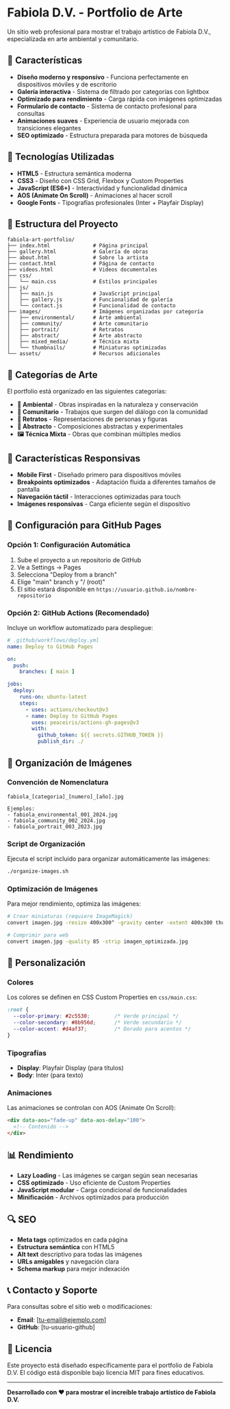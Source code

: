 # Fabiola D.V. - Portfolio de Arte

Un sitio web profesional para mostrar el trabajo artístico de Fabiola D.V., especializada en arte ambiental y comunitario.

## 🎨 Características

- **Diseño moderno y responsivo** - Funciona perfectamente en dispositivos móviles y de escritorio
- **Galería interactiva** - Sistema de filtrado por categorías con lightbox
- **Optimizado para rendimiento** - Carga rápida con imágenes optimizadas
- **Formulario de contacto** - Sistema de contacto profesional para consultas
- **Animaciones suaves** - Experiencia de usuario mejorada con transiciones elegantes
- **SEO optimizado** - Estructura preparada para motores de búsqueda

## 🚀 Tecnologías Utilizadas

- **HTML5** - Estructura semántica moderna
- **CSS3** - Diseño con CSS Grid, Flexbox y Custom Properties
- **JavaScript (ES6+)** - Interactividad y funcionalidad dinámica
- **AOS (Animate On Scroll)** - Animaciones al hacer scroll
- **Google Fonts** - Tipografías profesionales (Inter + Playfair Display)

## 📁 Estructura del Proyecto

```
fabiola-art-portfolio/
├── index.html              # Página principal
├── gallery.html            # Galería de obras
├── about.html              # Sobre la artista
├── contact.html            # Página de contacto
├── videos.html             # Videos documentales
├── css/
│   └── main.css            # Estilos principales
├── js/
│   ├── main.js             # JavaScript principal
│   ├── gallery.js          # Funcionalidad de galería
│   └── contact.js          # Funcionalidad de contacto
├── images/                 # Imágenes organizadas por categoría
│   ├── environmental/      # Arte ambiental
│   ├── community/          # Arte comunitario
│   ├── portrait/           # Retratos
│   ├── abstract/           # Arte abstracto
│   ├── mixed_media/        # Técnica mixta
│   └── thumbnails/         # Miniaturas optimizadas
└── assets/                 # Recursos adicionales
```

## 🎯 Categorías de Arte

El portfolio está organizado en las siguientes categorías:

- **🌿 Ambiental** - Obras inspiradas en la naturaleza y conservación
- **👥 Comunitario** - Trabajos que surgen del diálogo con la comunidad
- **👤 Retratos** - Representaciones de personas y figuras
- **🎨 Abstracto** - Composiciones abstractas y experimentales
- **🖼️ Técnica Mixta** - Obras que combinan múltiples medios

## 📱 Características Responsivas

- **Mobile First** - Diseñado primero para dispositivos móviles
- **Breakpoints optimizados** - Adaptación fluida a diferentes tamaños de pantalla
- **Navegación táctil** - Interacciones optimizadas para touch
- **Imágenes responsivas** - Carga eficiente según el dispositivo

## 🔧 Configuración para GitHub Pages

### Opción 1: Configuración Automática
1. Sube el proyecto a un repositorio de GitHub
2. Ve a Settings → Pages
3. Selecciona "Deploy from a branch"
4. Elige "main" branch y "/ (root)"
5. El sitio estará disponible en `https://usuario.github.io/nombre-repositorio`

### Opción 2: GitHub Actions (Recomendado)
Incluye un workflow automatizado para despliegue:

```yaml
# .github/workflows/deploy.yml
name: Deploy to GitHub Pages

on:
  push:
    branches: [ main ]

jobs:
  deploy:
    runs-on: ubuntu-latest
    steps:
      - uses: actions/checkout@v3
      - name: Deploy to GitHub Pages
        uses: peaceiris/actions-gh-pages@v3
        with:
          github_token: ${{ secrets.GITHUB_TOKEN }}
          publish_dir: ./
```

## 📸 Organización de Imágenes

### Convención de Nomenclatura
```
fabiola_[categoria]_[numero]_[año].jpg

Ejemplos:
- fabiola_environmental_001_2024.jpg
- fabiola_community_002_2024.jpg
- fabiola_portrait_003_2023.jpg
```

### Script de Organización
Ejecuta el script incluido para organizar automáticamente las imágenes:

```bash
./organize-images.sh
```

### Optimización de Imágenes
Para mejor rendimiento, optimiza las imágenes:

```bash
# Crear miniaturas (requiere ImageMagick)
convert imagen.jpg -resize 400x300^ -gravity center -extent 400x300 thumbnail.jpg

# Comprimir para web
convert imagen.jpg -quality 85 -strip imagen_optimizada.jpg
```

## 🎨 Personalización

### Colores
Los colores se definen en CSS Custom Properties en `css/main.css`:

```css
:root {
  --color-primary: #2c5530;        /* Verde principal */
  --color-secondary: #8b956d;      /* Verde secundario */
  --color-accent: #d4af37;         /* Dorado para acentos */
}
```

### Tipografías
- **Display**: Playfair Display (para títulos)
- **Body**: Inter (para texto)

### Animaciones
Las animaciones se controlan con AOS (Animate On Scroll):

```html
<div data-aos="fade-up" data-aos-delay="100">
  <!-- Contenido -->
</div>
```

## 📊 Rendimiento

- **Lazy Loading** - Las imágenes se cargan según sean necesarias
- **CSS optimizado** - Uso eficiente de Custom Properties
- **JavaScript modular** - Carga condicional de funcionalidades
- **Minificación** - Archivos optimizados para producción

## 🔍 SEO

- **Meta tags** optimizados en cada página
- **Estructura semántica** con HTML5
- **Alt text** descriptivo para todas las imágenes
- **URLs amigables** y navegación clara
- **Schema markup** para mejor indexación

## 📞 Contacto y Soporte

Para consultas sobre el sitio web o modificaciones:

- **Email**: [tu-email@ejemplo.com]
- **GitHub**: [tu-usuario-github]

## 📄 Licencia

Este proyecto está diseñado específicamente para el portfolio de Fabiola D.V. 
El código está disponible bajo licencia MIT para fines educativos.

---

**Desarrollado con ❤️ para mostrar el increíble trabajo artístico de Fabiola D.V.**